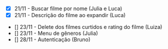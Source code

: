 - [X] 21/11 - Buscar filme por nome (Julia e Luca)
- [X] 21/11 -  Descrição do filme ao expandir (Luca)
- [] 23/11 - Delete dos filmes curtidos e rating do filme (Luiza)
- [] 23/11 - Menu de gêneros (Julia)
- [] 28/11 - Autenticação (Bruno)
